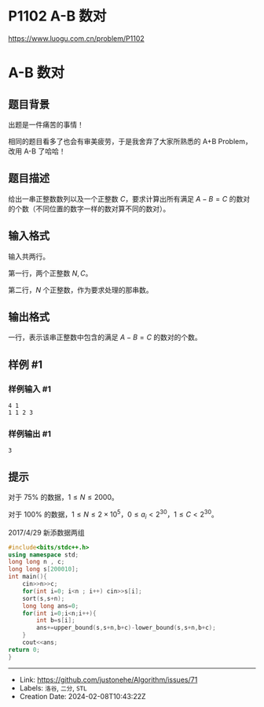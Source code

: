 # P1102 A-B 数对

https://www.luogu.com.cn/problem/P1102
# A-B 数对

## 题目背景

出题是一件痛苦的事情！

相同的题目看多了也会有审美疲劳，于是我舍弃了大家所熟悉的 A+B Problem，改用 A-B 了哈哈！

## 题目描述

给出一串正整数数列以及一个正整数 $C$，要求计算出所有满足 $A - B = C$ 的数对的个数（不同位置的数字一样的数对算不同的数对）。

## 输入格式

输入共两行。

第一行，两个正整数 $N,C$。

第二行，$N$ 个正整数，作为要求处理的那串数。

## 输出格式

一行，表示该串正整数中包含的满足 $A - B = C$ 的数对的个数。

## 样例 #1

### 样例输入 #1

```
4 1
1 1 2 3
```

### 样例输出 #1

```
3
```

## 提示

对于 $75\%$ 的数据，$1 \leq N \leq 2000$。

对于 $100\%$ 的数据，$1 \leq N \leq 2 \times 10^5$，$0 \leq a_i <2^{30}$，$1 \leq C < 2^{30}$。

2017/4/29 新添数据两组
```cpp
#include<bits/stdc++.h>
using namespace std;
long long n , c;
long long s[200010]; 
int main(){
	cin>>n>>c;
	for(int i=0; i<n ; i++) cin>>s[i];
	sort(s,s+n);
	long long ans=0;
	for(int i=0;i<n;i++){
		int b=s[i];
		ans+=upper_bound(s,s+n,b+c)-lower_bound(s,s+n,b+c);
	}
	cout<<ans;
return 0;
}
```

---

* Link: https://github.com/justonehe/Algorithm/issues/71
* Labels: `洛谷`, `二分`, `STL`
* Creation Date: 2024-02-08T10:43:22Z
